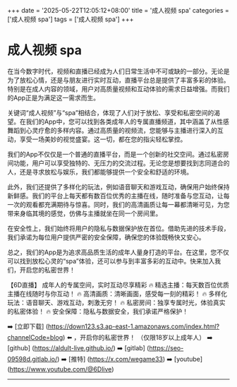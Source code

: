 +++
date = '2025-05-22T12:05:12+08:00'
title = '成人视频 spa'
categories = ['成人视频 spa']
tags = ['成人视频 spa']
+++

# 成人视频 spa

在当今数字时代，视频和直播已经成为人们日常生活中不可或缺的一部分。无论是为了放松心情，还是与朋友进行实时互动，直播平台总是提供了丰富多彩的体验。特别是在成人内容的领域，用户对高质量视频和互动体验的需求日益增强。而我们的App正是为满足这一需求而生。

关键词“成人视频”与“spa”相结合，体现了人们对于放松、享受和私密空间的渴望。在我们的App中，您可以找到各类成年人的专属直播频道，其中涵盖了从性感舞蹈到心灵疗愈的多样内容。通过高质量的视频流，您能够与主播进行深入的互动，享受一场美妙的视觉盛宴。这一切，都在您的指尖轻松掌控。

我们的App不仅仅是一个普通的直播平台，而是一个创新的社交空间。通过私密房间功能，用户可以享受独特的、无压力的交流过程。无论您是想要找到志同道合的人，还是寻求放松与娱乐，我们都能够提供一个安全和舒适的环境。

此外，我们还提供了多样化的玩法，例如语音聊天和游戏互动，确保用户始终保持新鲜感。我们的平台上每天都有数百位优秀的主播在线，随时准备与您互动，让每一次的观看都充满期待与惊喜。同时，我们的高清画质让每一幕都清晰可见，为您带来身临其境的感觉，仿佛与主播就坐在同一个房间里。

在安全性上，我们始终将用户的隐私与数据保护放在首位。借助先进的技术手段，我们承诺为每位用户提供严密的安全保障，确保您的体验既畅快又安心。

总之，我们的App是为追求高品质生活的成年人量身打造的平台。在这里，您不仅可以找到放松心灵的“spa”体验，还可以参与到丰富多彩的互动中。快来加入我们，开启您的私密世界！

【6D直播】
成年人的专属空间，实时互动尽享精彩
🔥 精选主播：每天数百位优质主播在线随时与你互动！
🔥 高清画质：清晰画面，感受每一刻的精彩！
🔥 多样化玩法：语音聊天、游戏互动，刺激无穷！
🔥 私密房间：独享专属时光，体验真实的私密体验！
🔥 安全保障：隐私与数据安全，我们承诺严格保护！

➡️ [立即下载] (https://down123.s3.ap-east-1.amazonaws.com/index.html?channelCode=blog) ⬅️ ，开启你的私密世界！
（仅限18岁以上成年人）
➡️ [github] (https://aldult-live.github.io/)
➡️ [gitlab] (https://seo-09598d.gitlab.io/)
➡️ [推特] (https://x.com/wegame33)
➡️ [youtube] (https://www.youtube.com/@6Dlive)

---
